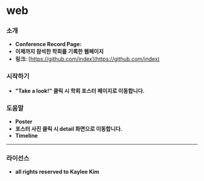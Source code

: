 # web

### 소개
* **Conference Record Page:** 
* **이제까지 참석한 학회를 기록한 웹페이지** 
* **링크:** [https://github.com/index](https://github.com/index)

### 시작하기
* **"Take a look!" 클릭 시 학회 포스터 페이지로 이동합니다.** 

### 도움말

* **Poster** 
* **포스터 사진 클릭 시 detail 화면으로 이동합니다.**
* **Timeline**
* **

### 라이선스

* **all rights reserved to Kaylee Kim** 

